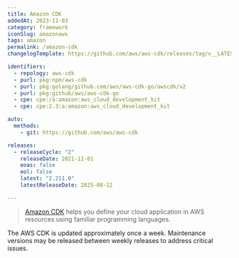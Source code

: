 ```yaml
---
title: Amazon CDK
addedAt: 2023-11-03
category: framework
iconSlug: amazonaws
tags: amazon
permalink: /amazon-cdk
changelogTemplate: https://github.com/aws/aws-cdk/releases/tag/v__LATEST__

identifiers:
  - repology: aws-cdk
  - purl: pkg:npm/aws-cdk
  - purl: pkg:golang/github.com/aws/aws-cdk-go/awscdk/v2
  - purl: pkg:github/aws/aws-cdk-go
  - cpe: cpe:/a:amazon:aws_cloud_development_kit
  - cpe: cpe:2.3:a:amazon:aws_cloud_development_kit

auto:
  methods:
    - git: https://github.com/aws/aws-cdk

releases:
  - releaseCycle: "2"
    releaseDate: 2021-12-01
    eoas: false
    eol: false
    latest: "2.211.0"
    latestReleaseDate: 2025-08-12

---
```


> [Amazon CDK](https://aws.amazon.com/cdk/) helps you define your cloud application in AWS resources
> using familiar programming languages.

The AWS CDK is updated approximately once a week. Maintenance versions may be released between
weekly releases to address critical issues.
